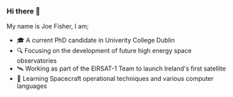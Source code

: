 ### Hi there 👋

My name is Joe Fisher, I am; 

  - 🎓 A current PhD candidate in Univerity College Dublin 
  - 🔍 Focusing on the development of future high energy space observatories 
  - 🛰 Working as part of the EIRSAT-1 Team to launch Ireland's first satellite
  - 🌱 Learning Spacecraft operational techniques and various computer languages 
